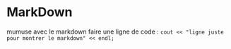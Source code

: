 # MarkDown
mumuse avec le markdown
faire une ligne de code :  ```cout << "ligne juste pour montrer le markdown" << endl;```
